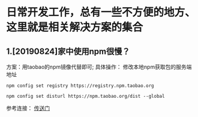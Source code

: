 <!--
 * @Descripttion: 
 * @version: 
 * @Author: wenq
 * @Date: 2019-08-24 22:56:42
 * @LastEditors  : wenq
 * @LastEditTime : 2020-02-08 14:42:25
 -->
# 日常开发工作，总有一些不方便的地方、这里就是相关解决方案的集合

## 1.[20190824]家中使用npm很慢？
方案：用taobao的npm镜像代替即可;
具体操作：
修改本地npm获取包的服务端地址
```
npm config set registry https://registry.npm.taobao.org

npm config set disturl https://npm.taobao.org/dist --global
```
参考连接：
[传送门](https://www.cnblogs.com/jiqing9006/p/8391964.html)
